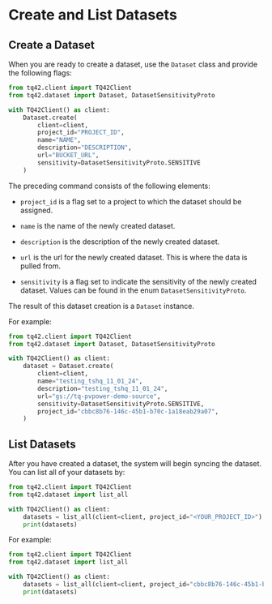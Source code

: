 # Create and List Datasets

## Create a Dataset

When you are ready to create a dataset, use the `Dataset` class and provide the following flags:

```python
from tq42.client import TQ42Client
from tq42.dataset import Dataset, DatasetSensitivityProto

with TQ42Client() as client:
    Dataset.create(
        client=client,
        project_id="PROJECT_ID",
        name="NAME",
        description="DESCRIPTION",
        url="BUCKET_URL",
        sensitivity=DatasetSensitivityProto.SENSITIVE
    )
```

The preceding command consists of the following elements:

- `project_id` is a flag set to a project to which the dataset should be assigned.

- `name` is the name of the newly created dataset. 

- `description` is the description of the newly created dataset.

- `url` is the url for the newly created dataset. This is where the data is pulled from.

- `sensitivity` is a flag set to indicate the sensitivity of the newly created dataset. Values can be found in the enum `DatasetSensitivityProto`.

The result of this dataset creation is a `Dataset` instance.

For example:

```python
from tq42.client import TQ42Client
from tq42.dataset import Dataset, DatasetSensitivityProto

with TQ42Client() as client:
    dataset = Dataset.create(
        client=client,
        name="testing_tshq_11_01_24",
        description="testing_tshq_11_01_24",
        url="gs://tq-pvpower-demo-source",
        sensitivity=DatasetSensitivityProto.SENSITIVE,
        project_id="cbbc8b76-146c-45b1-b70c-1a18eab29a07",
    )
```

## List Datasets

After you have created a dataset, the system will begin syncing the dataset. You can list all of your datasets by:

```python
from tq42.client import TQ42Client
from tq42.dataset import list_all

with TQ42Client() as client:
    datasets = list_all(client=client, project_id="<YOUR_PROJECT_ID>")
    print(datasets)
```

For example:

```python
from tq42.client import TQ42Client
from tq42.dataset import list_all

with TQ42Client() as client:
    datasets = list_all(client=client, project_id="cbbc8b76-146c-45b1-b70c-1a18eab29a07")
    print(datasets)
```
